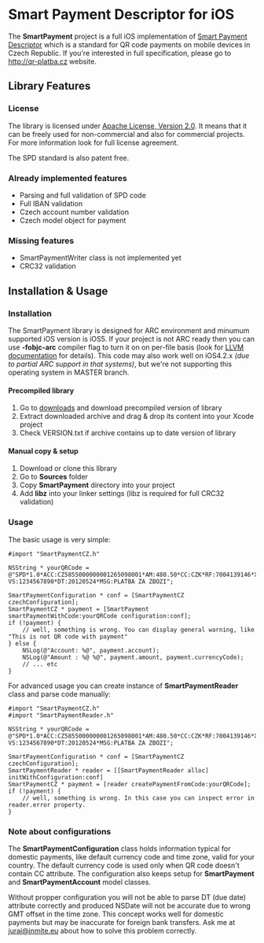 # Smart Payment Descriptor for iOS

The **SmartPayment** project is a full iOS implementation of [Smart Payment Descriptor](http://qr-platba.cz) which is a standard for QR code payments on mobile devices in Czech Republic. If you're interested in full specification, please go to http://qr-platba.cz website.

## Library Features

### License

The library is licensed under [Apache License, Version 2.0](http://www.apache.org/licenses/LICENSE-2.0). It means that it can be freely used for non-commercial and also for commercial projects. For more information look for full license agreement.

The SPD standard is also patent free.

### Already implemented features

* Parsing and full validation of SPD code
* Full IBAN validation
* Czech account number validation
* Czech model object for payment

### Missing features

* SmartPaymentWriter class is not implemented yet
* CRC32 validation


## Installation & Usage

### Installation

The SmartPayment library is designed for ARC environment and minumum supported iOS version is iOS5. If your project is not ARC ready then you can use **-fobjc-arc** compiler flag to turn it on on per-file basis (look for [LLVM documentation](http://clang.llvm.org/docs/AutomaticReferenceCounting.html) for details). This code may also work well on iOS4.2.x  *(due to partial ARC support in that systems)*, but we're not supporting this operating system in MASTER branch.

#### Precompiled library

1. Go to [downloads](https://github.com/hvge/spayd-sdk-ios/downloads) and download precompiled version of library
2. Extract downloaded archive and drag & drop its content into your Xcode project
3. Check VERSION.txt if archive contains up to date version of library

#### Manual copy & setup

1. Download or clone this library
2. Go to **Sources** folder
3. Copy **SmartPayment** directory into your project
4. Add **libz** into your linker settings (libz is required for full CRC32 validation)


### Usage

The basic usage is very simple:

```
#import "SmartPaymentCZ.h"

NSString * yourQRCode = @"SPD*1.0*ACC:CZ5855000000001265098001*AM:480.50*CC:CZK*RF:7004139146*X-VS:1234567890*DT:20120524*MSG:PLATBA ZA ZBOZI";

SmartPaymentConfiguration * conf = [SmartPaymentCZ czechConfiguration];
SmartPaymentCZ * payment = [SmartPayment smartPaymentWithCode:yourQRCode configuration:conf];
if (!payment) {
	// well, something is wrong. You can display general warning, like "This is not QR code with payment"
} else {
	NSLog(@"Account: %@", payment.account);
	NSLog(@"Amount : %@ %@", payment.amount, payment.currencyCode);
	// ... etc
}
```

For advanced usage you can create instance of **SmartPaymentReader** class and parse code manually:

```
#import "SmartPaymentCZ.h"
#import "SmartPaymentReader.h"

NSString * yourQRCode = @"SPD*1.0*ACC:CZ5855000000001265098001*AM:480.50*CC:CZK*RF:7004139146*X-VS:1234567890*DT:20120524*MSG:PLATBA ZA ZBOZI";

SmartPaymentConfiguration * conf = [SmartPaymentCZ czechConfiguration];
SmartPaymentReader * reader = [[SmartPaymentReader alloc] initWithConfiguration:conf]
SmartPaymentCZ * payment = [reader createPaymentFromCode:yourQRCode];
if (!payment) {
	// well, something is wrong. In this case you can inspect error in reader.error property.
}
```

### Note about configurations

The **SmartPaymentConfiguration** class holds information typical for domestic payments, like default currency code and time zone, valid for your country. The default currency code is used only when QR code doesn't contain CC attribute. The configuration also keeps setup for **SmartPayment** and **SmartPaymentAccount** model classes. 

Without propper configuration you will not be able to parse DT (due date) attribute correctly and produced NSDate will not be accurate due to wrong GMT offset in the time zone. This concept works well for domestic payments but may be inaccurate for foreign bank transfers. Ask me at juraj@inmite.eu about how to solve this problem correctly.
